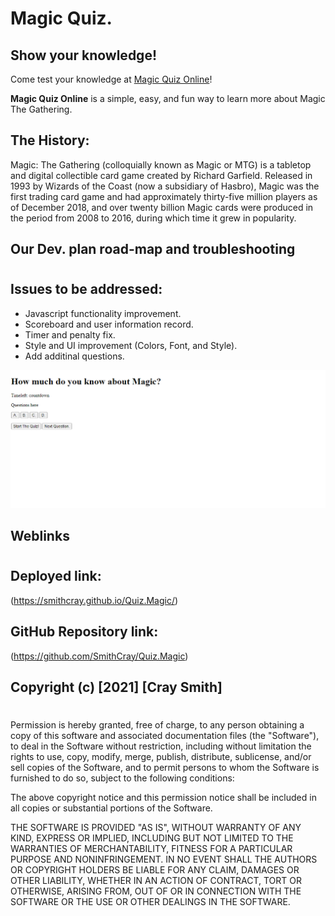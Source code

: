 # Magic Quiz.

## Show your knowledge!

Come test your knowledge at [Magic Quiz Online](https://smithcray.github.io/Quiz.Magic/)!

**Magic Quiz Online** is a simple, easy, and fun way to learn more about Magic The Gathering.

## The History:

Magic: The Gathering (colloquially known as Magic or MTG) is a tabletop and digital collectible card game created by Richard Garfield. Released in 1993 by Wizards of the Coast (now a subsidiary of Hasbro), Magic was the first trading card game and had approximately thirty-five million players as of December 2018, and over twenty billion Magic cards were produced in the period from 2008 to 2016, during which time it grew in popularity.

## Our Dev. plan road-map and troubleshooting

#

## Issues to be addressed:

- Javascript functionality improvement.
- Scoreboard and user information record.
- Timer and penalty fix.
- Style and UI improvement (Colors, Font, and Style).
- Add additinal questions.

![Webpage preview](Assets\MTGdeployed.PNG)

## Weblinks

#

## Deployed link:

(https://smithcray.github.io/Quiz.Magic/)

## GitHub Repository link:

(https://github.com/SmithCray/Quiz.Magic)

## Copyright (c) [2021] [Cray Smith]

#

Permission is hereby granted, free of charge, to any person obtaining a copy
of this software and associated documentation files (the "Software"), to deal
in the Software without restriction, including without limitation the rights
to use, copy, modify, merge, publish, distribute, sublicense, and/or sell
copies of the Software, and to permit persons to whom the Software is
furnished to do so, subject to the following conditions:

The above copyright notice and this permission notice shall be included in all
copies or substantial portions of the Software.

THE SOFTWARE IS PROVIDED "AS IS", WITHOUT WARRANTY OF ANY KIND, EXPRESS OR
IMPLIED, INCLUDING BUT NOT LIMITED TO THE WARRANTIES OF MERCHANTABILITY,
FITNESS FOR A PARTICULAR PURPOSE AND NONINFRINGEMENT. IN NO EVENT SHALL THE
AUTHORS OR COPYRIGHT HOLDERS BE LIABLE FOR ANY CLAIM, DAMAGES OR OTHER
LIABILITY, WHETHER IN AN ACTION OF CONTRACT, TORT OR OTHERWISE, ARISING FROM,
OUT OF OR IN CONNECTION WITH THE SOFTWARE OR THE USE OR OTHER DEALINGS IN THE
SOFTWARE.
